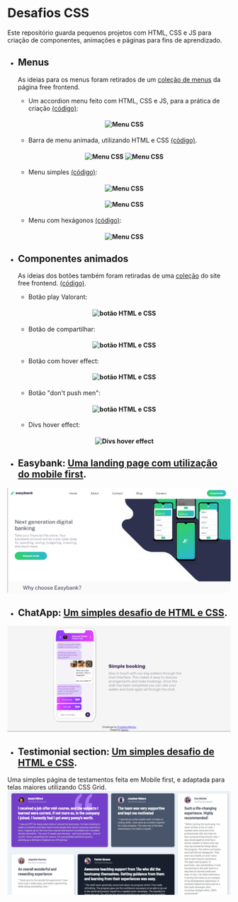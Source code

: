 # Desafios CSS
Este repositório guarda pequenos projetos com HTML, CSS e JS para criação de componentes, animações e páginas para fins de aprendizado.

* ## Menus
  As ideias para os menus foram retirados de um [coleção de menus](https://freefrontend.com/css-menu/ "135 CSS Menus") da página free frontend.
  - Um accordion menu feito com HTML, CSS e JS, para a prática de criação [(código)](/accordion-menu): 
  <h4 align="center"><img src="https://media.giphy.com/media/A47FC63rMzPZoKsEgI/giphy.gif" alt="Menu CSS" /></h4>

  - Barra de menu animada, utilizando HTML e CSS [(código)](/menu-bar).
  <h4 align="center">
    <img src="https://media.giphy.com/media/Qfj66lvyKT7qIMn93F/giphy.gif" alt="Menu CSS" />
    <img src="https://media.giphy.com/media/5J825qLBfmAin8VB7r/giphy.gif" alt="Menu CSS" />
  </h4>

  - Menu simples [(código)](/simple-menu):
  <h4 align="center"><img src="https://media.giphy.com/media/HYAB0Ck03FGxGETWHr/giphy.gif" alt="Menu CSS" /></h4>
  <h4 align="center"><img src="https://media.giphy.com/media/Bdi38EfoehzyazWqmd/giphy.gif" alt="Menu CSS" /></h4>

  - Menu com hexágonos [(código)](/hexagon):
  <h4 align="center"><img src="https://media.giphy.com/media/2WTFRjmxR8bUsZYlvN/giphy.gif" alt="Menu CSS" /></h4>

* ## Componentes animados
  As ideias dos botões também foram retiradas de uma [coleção](https://freefrontend.com/css-buttons/) do site free frontend. [(código)](/buttons).
  - Botão play Valorant:
  <h4 align="center"><img src="https://media.giphy.com/media/flEG9etQSLq9Soyke5/giphy.gif" alt="botão HTML e CSS" /></h4>

  - Botão de compartilhar:
  <h4 align="center"><img src="https://media.giphy.com/media/3C50WOrjM97VSpWB7U/giphy.gif" alt="botão HTML e CSS" /></h4>

  - Botão com hover effect:
  <h4 align="center"><img src="https://media.giphy.com/media/SLNOoHostoEYQVCV4r/giphy.gif" alt="botão HTML e CSS" /></h4>

  - Botão "don't push men":
  <h4 align="center"><img src="https://media.giphy.com/media/jIgOyMeFWUAOsVaQ46/giphy.gif" alt="botão HTML e CSS" /></h4>

  - Divs hover effect:
  <h4 align="center"><img src="https://media.giphy.com/media/X6SojjYHBvkTxJo06O/giphy.gif" alt="Divs hover effect" /></h4>

* ## Easybank: [Uma landing page com utilização do mobile first](/easybank-landing-page "Easybank").
![](/easybank-landing-page/desktop.png)

* ## ChatApp: [Um simples desafio de HTML e CSS](/chat-app-css "ChatApp").
![](/chat-app-css/desktop.png)

* ## Testimonial section: [Um simples desafio de HTML e CSS](/testimonials-section "testimonial section").
Uma simples página de testamentos feita em Mobile first, e adaptada para telas maiores utilizando CSS Grid.
![](/testimonials-section/desktop.png)
